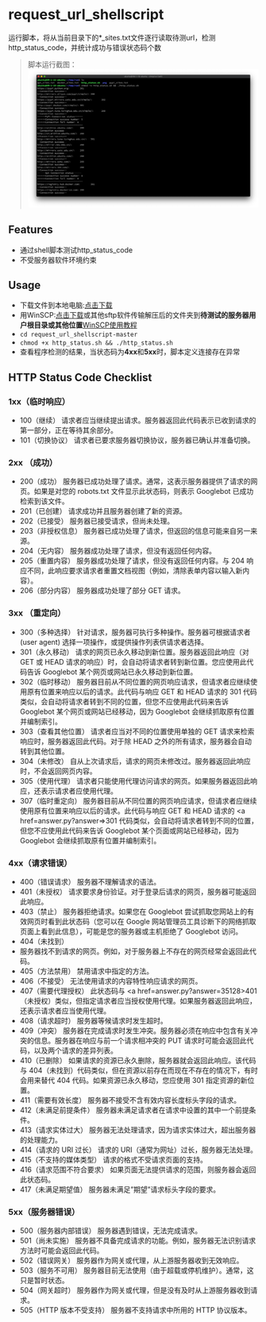# request_url_shellscript
运行脚本，将从当前目录下的*_sites.txt文件逐行读取待测url，检测http_status_code，并统计成功与错误状态码个数<br/>
>脚本运行截图：<br/>
![image](https://github.com/Tsingtong/request_url_shellscript/raw/master/png/1.png)

## Features
+ 通过shell脚本测试http_status_code
+ 不受服务器软件环境约束

## Usage
- 下载文件到本地电脑:[点击下载](https://github.com/Tsingtong/request_url_shellscript/archive/master.zip)
- 用WinSCP:[点击下载](http://139.199.124.196/liuqingtong/WinSCP-5.13.5-Setup.exe)或其他sftp软件传输解压后的文件夹到<b>待测试的服务器用户根目录或其他位置</b>[WinSCP使用教程](https://jingyan.baidu.com/article/ed2a5d1f346fd409f6be179a.html)
- ```cd request_url_shellscript-master```
- ```chmod +x http_status.sh && ./http_status.sh```
- 查看程序检测的结果，当状态码为<b>4xx</b>和<b>5xx</b>时，脚本定义连接存在异常

## HTTP Status Code Checklist
### 1xx（临时响应）<br/>
* 100（继续）	请求者应当继续提出请求。服务器返回此代码表示已收到请求的第一部分，正在等待其余部分。<br/>
* 101（切换协议）	请求者已要求服务器切换协议，服务器已确认并准备切换。<br/>
### 2xx （成功）<br/>
* 200（成功）	服务器已成功处理了请求。通常，这表示服务器提供了请求的网页。如果是对您的 robots.txt 文件显示此状态码，则表示 Googlebot 已成功检索到该文件。<br/>
* 201（已创建）	请求成功并且服务器创建了新的资源。<br/>
* 202（已接受）	服务器已接受请求，但尚未处理。<br/>
* 203（非授权信息）	服务器已成功处理了请求，但返回的信息可能来自另一来源。<br/>
* 204（无内容）	服务器成功处理了请求，但没有返回任何内容。<br/>
* 205（重置内容）	服务器成功处理了请求，但没有返回任何内容。与 204 响应不同，此响应要求请求者重置文档视图（例如，清除表单内容以输入新内容）。<br/>
* 206（部分内容）	服务器成功处理了部分 GET 请求。<br/>
### 3xx （重定向）<br/>
* 300（多种选择）	针对请求，服务器可执行多种操作。服务器可根据请求者 (user agent) 选择一项操作，或提供操作列表供请求者选择。<br/>
* 301（永久移动）	请求的网页已永久移动到新位置。服务器返回此响应（对 GET 或 HEAD 请求的响应）时，会自动将请求者转到新位置。您应使用此代码告诉 Googlebot 某个网页或网站已永久移动到新位置。<br/>
* 302（临时移动）	服务器目前从不同位置的网页响应请求，但请求者应继续使用原有位置来响应以后的请求。此代码与响应 GET 和 HEAD 请求的 301 代码类似，会自动将请求者转到不同的位置，但您不应使用此代码来告诉 Googlebot 某个网页或网站已经移动，因为 Googlebot 会继续抓取原有位置并编制索引。<br/>
* 303（查看其他位置）	请求者应当对不同的位置使用单独的 GET 请求来检索响应时，服务器返回此代码。对于除 HEAD 之外的所有请求，服务器会自动转到其他位置。<br/>
* 304（未修改）	自从上次请求后，请求的网页未修改过。服务器返回此响应时，不会返回网页内容。<br/>
* 305（使用代理）	请求者只能使用代理访问请求的网页。如果服务器返回此响应，还表示请求者应使用代理。<br/>
* 307（临时重定向）	服务器目前从不同位置的网页响应请求，但请求者应继续使用原有位置来响应以后的请求。此代码与响应 GET 和 HEAD 请求的 <a href=answer.py?answer=>301</a> 代码类似，会自动将请求者转到不同的位置，但您不应使用此代码来告诉 Googlebot 某个页面或网站已经移动，因为 Googlebot 会继续抓取原有位置并编制索引。<br/>
### 4xx（请求错误）<br/>
* 400（错误请求）	服务器不理解请求的语法。<br/>
* 401（未授权）	请求要求身份验证。对于登录后请求的网页，服务器可能返回此响应。<br/>
* 403（禁止）	服务器拒绝请求。如果您在 Googlebot 尝试抓取您网站上的有效网页时看到此状态码（您可以在 Google 网站管理员工具诊断下的网络抓取页面上看到此信息），可能是您的服务器或主机拒绝了 Googlebot 访问。<br/>
* 404（未找到）	<br/>
* 服务器找不到请求的网页。例如，对于服务器上不存在的网页经常会返回此代码。<br/>
* 405（方法禁用）	禁用请求中指定的方法。<br/>
* 406（不接受）	无法使用请求的内容特性响应请求的网页。<br/>
* 407（需要代理授权）	此状态码与 <a href=answer.py?answer=35128>401（未授权）</a>类似，但指定请求者应当授权使用代理。如果服务器返回此响应，还表示请求者应当使用代理。<br/>
* 408（请求超时）	服务器等候请求时发生超时。<br/>
* 409（冲突）	服务器在完成请求时发生冲突。服务器必须在响应中包含有关冲突的信息。服务器在响应与前一个请求相冲突的 PUT 请求时可能会返回此代码，以及两个请求的差异列表。<br/>
* 410（已删除）	如果请求的资源已永久删除，服务器就会返回此响应。该代码与 404（未找到）代码类似，但在资源以前存在而现在不存在的情况下，有时会用来替代 404 代码。如果资源已永久移动，您应使用 301 指定资源的新位置。<br/>
* 411（需要有效长度）	服务器不接受不含有效内容长度标头字段的请求。<br/>
* 412（未满足前提条件）	服务器未满足请求者在请求中设置的其中一个前提条件。<br/>
* 413（请求实体过大）	服务器无法处理请求，因为请求实体过大，超出服务器的处理能力。<br/>
* 414（请求的 URI 过长）	请求的 URI（通常为网址）过长，服务器无法处理。<br/>
* 415（不支持的媒体类型）	请求的格式不受请求页面的支持。<br/>
* 416（请求范围不符合要求）	如果页面无法提供请求的范围，则服务器会返回此状态码。<br/>
* 417（未满足期望值）	服务器未满足”期望”请求标头字段的要求。<br/>
### 5xx（服务器错误）<br/>
* 500（服务器内部错误）	服务器遇到错误，无法完成请求。<br/>
* 501（尚未实施）	服务器不具备完成请求的功能。例如，服务器无法识别请求方法时可能会返回此代码。<br/>
* 502（错误网关）	服务器作为网关或代理，从上游服务器收到无效响应。<br/>
* 503（服务不可用）	服务器目前无法使用（由于超载或停机维护）。通常，这只是暂时状态。<br/>
* 504（网关超时）	服务器作为网关或代理，但是没有及时从上游服务器收到请求。<br/>
* 505（HTTP 版本不受支持）	服务器不支持请求中所用的 HTTP 协议版本。<br/>
